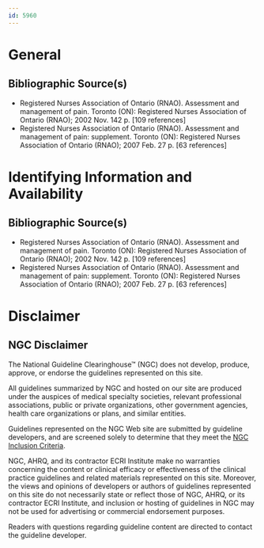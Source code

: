 ```yaml
---
id: 5960
---
```


# General

## Bibliographic Source(s)

- Registered Nurses Association of Ontario (RNAO). Assessment and management of pain. Toronto (ON): Registered Nurses Association of Ontario (RNAO); 2002 Nov. 142 p. [109 references]
- Registered Nurses Association of Ontario (RNAO). Assessment and management of pain: supplement. Toronto (ON): Registered Nurses Association of Ontario (RNAO); 2007 Feb. 27 p. [63 references]

# Identifying Information and Availability

## Bibliographic Source(s)

- Registered Nurses Association of Ontario (RNAO). Assessment and management of pain. Toronto (ON): Registered Nurses Association of Ontario (RNAO); 2002 Nov. 142 p. [109 references]
- Registered Nurses Association of Ontario (RNAO). Assessment and management of pain: supplement. Toronto (ON): Registered Nurses Association of Ontario (RNAO); 2007 Feb. 27 p. [63 references]

# Disclaimer

## NGC Disclaimer

The National Guideline Clearinghouse™ (NGC) does not develop, produce, approve, or endorse the guidelines represented on this site.

All guidelines summarized by NGC and hosted on our site are produced under the auspices of medical specialty societies, relevant professional associations, public or private organizations, other government agencies, health care organizations or plans, and similar entities.

Guidelines represented on the NGC Web site are submitted by guideline developers, and are screened solely to determine that they meet the [NGC Inclusion Criteria](/help-and-about/summaries/inclusion-criteria).

NGC, AHRQ, and its contractor ECRI Institute make no warranties concerning the content or clinical efficacy or effectiveness of the clinical practice guidelines and related materials represented on this site. Moreover, the views and opinions of developers or authors of guidelines represented on this site do not necessarily state or reflect those of NGC, AHRQ, or its contractor ECRI Institute, and inclusion or hosting of guidelines in NGC may not be used for advertising or commercial endorsement purposes.

Readers with questions regarding guideline content are directed to contact the guideline developer.

